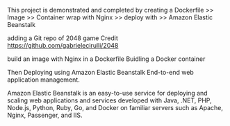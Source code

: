 This project is demonstrated and completed by creating a Dockerfile >> Image >> Container wrap with Nginx >>  deploy with >> Amazon Elastic Beanstalk

adding a Git repo of 2048 game Credit https://github.com/gabrielecirulli/2048

build an image with Nginx in a Dockerfile 
Buidling a Docker container

Then Deploying using Amazon Elastic Beanstalk
End-to-end web application management.

Amazon Elastic Beanstalk is an easy-to-use service for deploying and scaling web applications and services developed
with Java, .NET, PHP, Node.js, Python, Ruby, Go, and Docker on familiar servers such as Apache, Nginx, Passenger, and IIS.

